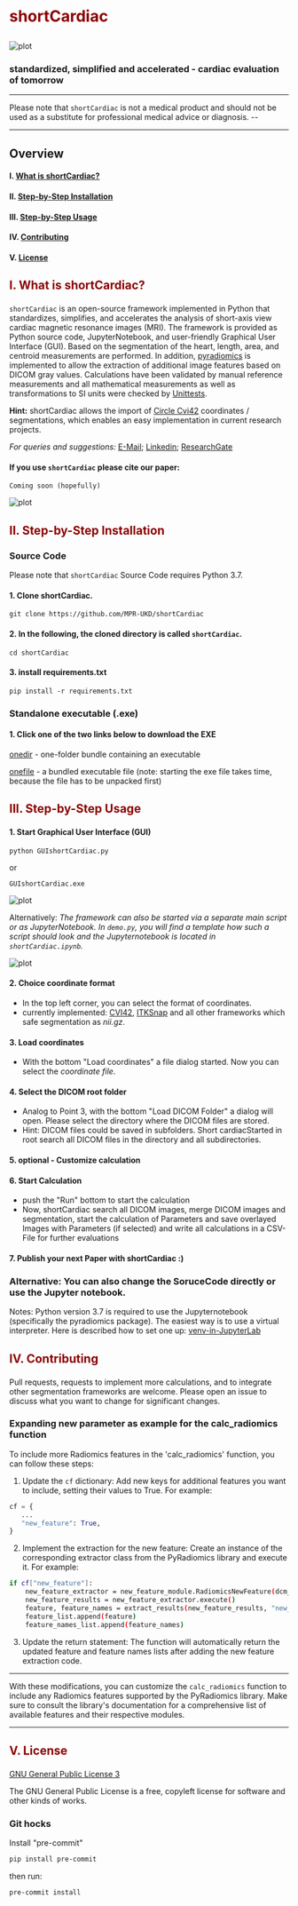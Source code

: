 # <p style='color:darkred'> shortCardiac  </p>
![plot](images/logo.png)
### standardized, simplified and accelerated - cardiac evaluation of tomorrow

---
Please note that `shortCardiac` is not a medical product and should not be used as a substitute for professional medical advice or diagnosis. --

---

## Overview
#### I. [What is shortCardiac?](#what)
#### II. [Step-by-Step Installation](#install)
#### III. [Step-by-Step Usage](#usage)
#### IV. [Contributing](#Contributing)
#### V. [License](#License)

<a name="what"></a>
## <p style='color:darkred'> I. What is shortCardiac?

`shortCardiac` is an open-source framework implemented in Python that standardizes, simplifies, and accelerates the
analysis of short-axis view cardiac magnetic resonance images (MRI). The framework is provided as Python source code,
JupyterNotebook, and user-friendly Graphical User Interface (GUI). Based on the segmentation of the heart,
length, area, and centroid measurements are performed. In addition, [pyradiomics](https://www.radiomics.io/pyradiomics.html)
is implemented to allow the extraction of additional image features based on DICOM gray values.
Calculations have been validated by manual reference measurements and all mathematical measurements as well as transformations to
SI units were checked by [Unittests](https://docs.python.org/3/library/unittest.html).

<b>Hint:</b> shortCardiac allows the import of [Circle Cvi42](https://www.circlecvi.com/) coordinates / segmentations, which enables an easy implementation in current research projects.


*For queries and suggestions:*
[E-Mail](mailto:ludger.radke@med.uni-duesseldorf.de?subject=[GitHub]%20Source%20Han%20Sans);
[Linkedin](https://www.linkedin.com/in/ludger-radke/);
[ResearchGate](https://www.researchgate.net/profile/Karl-Radke-2)

#### If you use `shortCardiac` please cite our paper:
```
Coming soon (hopefully)
```
![plot](images/Figure3_GitHub.png)


<a name="install"></a>
## <p style='color:darkred'> II. Step-by-Step Installation

### Source Code

Please note that `shortCardiac` Source Code requires Python 3.7.

#### 1. Clone shortCardiac.

```Shell
git clone https://github.com/MPR-UKD/shortCardiac
```
#### 2. In the following, the cloned directory is called `shortCardiac`.
```Shell
cd shortCardiac
```
#### 3. install requirements.txt
```Shell
pip install -r requirements.txt
```
### Standalone executable (.exe)

#### 1. Click one of the two links below to download the EXE

[onedir](https://uni-duesseldorf.sciebo.de/s/t0cGBmPWojZ5XBQ) - one-folder bundle containing an executable

[onefile](https://uni-duesseldorf.sciebo.de/s/fXxX5EoOr5efYEW) - a bundled executable file (note: starting the exe file takes time, because the file has to be unpacked first)

<a name="usage"></a>
## <p style='color:darkred'> III. Step-by-Step Usage

#### 1. Start Graphical User Interface (GUI)
```Shell
python GUIshortCardiac.py
```
or
```Shell
GUIshortCardiac.exe
```

![plot](images/Figure2.png)

Alternatively: *The framework can also be started via a separate main script or as JupyterNotebook. In `demo.py`, you will find a template how such a script should look and the Jupyternotebook is located in `shortCardiac.ipynb`.*

![plot](images/FigureS1_GitHub.png)

#### 2. Choice coordinate format

- In the top left corner, you can select the format of coordinates.
- currently implemented: [CVI42](), [ITKSnap]() and all other frameworks which safe segmentation as *nii.gz*.


#### 3. Load coordinates

- With the bottom "Load coordinates" a file dialog started. Now you can select the *coordinate file*.

#### 4. Select the DICOM root folder

- Analog to Point 3, with the bottom "Load DICOM Folder" a dialog will open. Please select the directory where the DICOM files are stored.
- Hint: DICOM files could be saved in subfolders. Short cardiacStarted in root search all DICOM files in the directory and all subdirectories.

#### 5. optional - Customize calculation

#### 6. Start Calculation

- push the "Run" bottom to start the calculation
- Now, shortCardiac search all DICOM images, merge DICOM images and segmentation, start the calculation of Parameters and save overlayed Images with Parameters (if selected) and write all calculations in a CSV-File for further evaluations

#### 7. Publish your next Paper with shortCardiac :)

### Alternative: You can also change the SoruceCode directly or use the Jupyter notebook.

Notes: Python version 3.7 is required to use the Jupyternotebook (specifically the pyradiomics package). The easiest way is to use a virtual interpreter. Here is described how to set one up: [venv-in-JupyterLab](https://medium.com/@laquesisa/virtual-environment-in-jupyter-lab-8b3815ba9662)


<a name="Contributing"></a>
## <p style='color:darkred'> IV. Contributing
Pull requests, requests to implement more calculations, and to integrate other segmentation frameworks are welcome. Please open an issue to discuss what you want to change for significant changes.

### Expanding new parameter as example for the calc_radiomics function

To include more Radiomics features in the 'calc_radiomics' function, you can follow these steps:
 1. Update the `cf` dictionary: Add new keys for additional features you want to include, setting their values to True. For example:
 
 ```python
cf = {
    ...
    "new_feature": True,
}
```
2. Implement the extraction for the new feature: Create an instance of the corresponding extractor class from the PyRadiomics library and execute it. For example:

```bash
if cf["new_feature"]:
    new_feature_extractor = new_feature_module.RadiomicsNewFeature(dcm_sitk, mask_sitk)
    new_feature_results = new_feature_extractor.execute()
    feature, feature_names = extract_results(new_feature_results, "new_feature")
    feature_list.append(feature)
    feature_names_list.append(feature_names)
```
3. Update the return statement: The function will automatically return the updated feature and feature names lists after adding the new feature extraction code.

---
With these modifications, you can customize the `calc_radiomics` function to include any Radiomics features supported by the PyRadiomics library. Make sure to consult the library's documentation for a comprehensive list of available features and their respective modules.

---

<a name="License"></a>
## <p style='color:darkred'> V. License
[GNU General Public License 3](https://www.gnu.org/licenses/gpl-3.0.html)

The GNU General Public License is a free, copyleft license for software and other kinds of works.

### Git hocks
Install "pre-commit"
```bash
pip install pre-commit
```

then run:
```bash
pre-commit install
```
